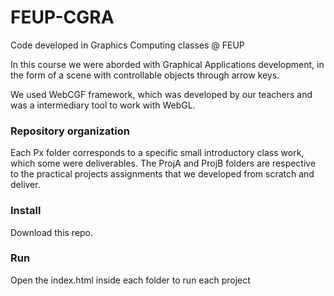 # FEUP-CGRA
Code developed in Graphics Computing classes @ FEUP

In this course we were aborded with Graphical Applications development, in the form of a scene with controllable objects through arrow keys.

We used WebCGF framework, which was developed by our teachers and was a intermediary tool to work with WebGL.

### Repository organization

Each Px folder corresponds to a specific small introductory class work, which some were deliverables.
The ProjA and ProjB folders are respective to the practical projects assignments that we developed from scratch and deliver.

### Install

Download this repo.

### Run

Open the index.html inside each folder to run each project
